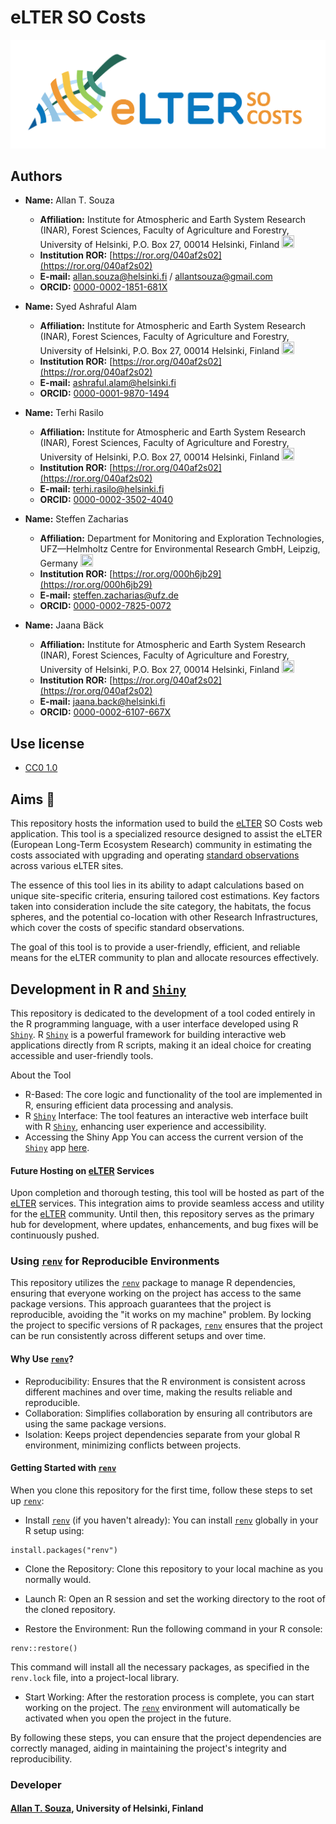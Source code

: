 # eLTER SO Costs

![](./www/eLTER-SO-costs_application-logo.jpg)

## Authors
- <b>Name:</b> Allan T. Souza
  - <b>Affiliation:</b> Institute for Atmospheric and Earth System Research (INAR), Forest Sciences, Faculty of Agriculture and Forestry, University of Helsinki, P.O. Box 27, 00014 Helsinki, Finland <img src="https://upload.wikimedia.org/wikipedia/commons/b/bc/Flag_of_Finland.svg" width="20px" height="20px">
  - <b> Institution ROR:</b> [https://ror.org/040af2s02](https://ror.org/040af2s02)
  - <b>E-mail:</b> allan.souza@helsinki.fi / allantsouza@gmail.com
  - <b>ORCID:</b> [0000-0002-1851-681X](https://orcid.org/0000-0002-1851-681X)

- <b>Name:</b> Syed Ashraful Alam
  - <b>Affiliation:</b> Institute for Atmospheric and Earth System Research (INAR), Forest Sciences, Faculty of Agriculture and Forestry, University of Helsinki, P.O. Box 27, 00014 Helsinki, Finland <img src="https://upload.wikimedia.org/wikipedia/commons/b/bc/Flag_of_Finland.svg" width="20px" height="20px">
  - <b> Institution ROR:</b> [https://ror.org/040af2s02](https://ror.org/040af2s02)
  - <b>E-mail:</b> ashraful.alam@helsinki.fi
  - <b>ORCID:</b> [0000-0001-9870-1494](https://orcid.org/0000-0001-9870-1494)

- <b>Name:</b> Terhi Rasilo
  - <b>Affiliation:</b> Institute for Atmospheric and Earth System Research (INAR), Forest Sciences, Faculty of Agriculture and Forestry, University of Helsinki, P.O. Box 27, 00014 Helsinki, Finland <img src="https://upload.wikimedia.org/wikipedia/commons/b/bc/Flag_of_Finland.svg" width="20px" height="20px">
  - <b> Institution ROR:</b> [https://ror.org/040af2s02](https://ror.org/040af2s02)
  - <b>E-mail:</b> terhi.rasilo@helsinki.fi
  - <b>ORCID:</b> [0000-0002-3502-4040](https://orcid.org/0000-0002-3502-4040)
  
- <b>Name:</b> Steffen Zacharias
  - <b>Affiliation:</b> Department for Monitoring and Exploration Technologies, UFZ—Helmholtz Centre for Environmental Research GmbH, Leipzig, Germany <img src="https://upload.wikimedia.org/wikipedia/en/b/ba/Flag_of_Germany.svg" width="20px" height="20px">
  - <b> Institution ROR:</b> [https://ror.org/000h6jb29](https://ror.org/000h6jb29)
  - <b>E-mail:</b> steffen.zacharias@ufz.de
  - <b>ORCID:</b> [0000-0002-7825-0072](https://orcid.org/0000-0002-7825-0072)

- <b>Name:</b> Jaana Bäck
  - <b>Affiliation:</b> Institute for Atmospheric and Earth System Research (INAR), Forest Sciences, Faculty of Agriculture and Forestry, University of Helsinki, P.O. Box 27, 00014 Helsinki, Finland <img src="https://upload.wikimedia.org/wikipedia/commons/b/bc/Flag_of_Finland.svg" width="20px" height="20px">
  - <b> Institution ROR:</b> [https://ror.org/040af2s02](https://ror.org/040af2s02)
  - <b>E-mail:</b> jaana.back@helsinki.fi
  - <b>ORCID:</b> [0000-0002-6107-667X](https://orcid.org/0000-0002-6107-667X)

## Use license
- [CC0 1.0](https://creativecommons.org/publicdomain/zero/1.0/)

## Aims :dart:

This repository hosts the information used to build the [eLTER](https://elter-ri.eu/) SO Costs web application. This tool is a specialized resource designed to assist the eLTER (European Long-Term Ecosystem Research) community in estimating the costs associated with upgrading and operating [standard observations](https://elter-ri.eu/storage/app/uploads/public/62c/ea2/a00/62cea2a002845239798196.pdf) across various eLTER sites.

The essence of this tool lies in its ability to adapt calculations based on unique site-specific criteria, ensuring tailored cost estimations. Key factors taken into consideration include the site category, the habitats, the focus spheres, and the potential co-location with other Research Infrastructures, which cover the costs of specific standard observations.

The goal of this tool is to provide a user-friendly, efficient, and reliable means for the eLTER community to plan and allocate resources effectively.

## Development in R and [`Shiny`](https://shiny.posit.co/)
This repository is dedicated to the development of a tool coded entirely in the R programming language, with a user interface developed using R [`Shiny`](https://shiny.posit.co/). R [`Shiny`](https://shiny.posit.co/) is a powerful framework for building interactive web applications directly from R scripts, making it an ideal choice for creating accessible and user-friendly tools.

About the Tool
- R-Based: The core logic and functionality of the tool are implemented in R, ensuring efficient data processing and analysis.
- R [`Shiny`](https://shiny.posit.co/) Interface: The tool features an interactive web interface built with R [`Shiny`](https://shiny.posit.co/), enhancing user experience and accessibility.
- Accessing the Shiny App
You can access the current version of the [`Shiny`](https://shiny.posit.co/) app [here](https://allantsouza.shinyapps.io/eLTER-SO-costs/).

#### Future Hosting on [eLTER](https://elter-ri.eu/) Services
Upon completion and thorough testing, this tool will be hosted as part of the [eLTER](https://elter-ri.eu/) services. This integration aims to provide seamless access and utility for the [eLTER](https://elter-ri.eu/) community. Until then, this repository serves as the primary hub for development, where updates, enhancements, and bug fixes will be continuously pushed.

### Using [`renv`](https://rstudio.github.io/renv/) for Reproducible Environments
This repository utilizes the [`renv`](https://rstudio.github.io/renv/) package to manage R dependencies, ensuring that everyone working on the project has access to the same package versions. This approach guarantees that the project is reproducible, avoiding the "it works on my machine" problem. By locking the project to specific versions of R packages, [`renv`](https://rstudio.github.io/renv/) ensures that the project can be run consistently across different setups and over time.

#### Why Use [`renv`](https://rstudio.github.io/renv/)?
- Reproducibility: Ensures that the R environment is consistent across different machines and over time, making the results reliable and reproducible.
- Collaboration: Simplifies collaboration by ensuring all contributors are using the same package versions.
- Isolation: Keeps project dependencies separate from your global R environment, minimizing conflicts between projects.

#### Getting Started with [`renv`](https://rstudio.github.io/renv/)
When you clone this repository for the first time, follow these steps to set up [`renv`](https://rstudio.github.io/renv/):

- Install [`renv`](https://rstudio.github.io/renv/) (if you haven't already):
You can install [`renv`](https://rstudio.github.io/renv/) globally in your R setup using:

```
install.packages("renv")
```

- Clone the Repository:
Clone this repository to your local machine as you normally would.

- Launch R:
Open an R session and set the working directory to the root of the cloned repository.

- Restore the Environment:
Run the following command in your R console:

```
renv::restore()
```

This command will install all the necessary packages, as specified in the `renv.lock` file, into a project-local library.

- Start Working: After the restoration process is complete, you can start working on the project. The [`renv`](https://rstudio.github.io/renv/) environment will automatically be activated when you open the project in the future.

By following these steps, you can ensure that the project dependencies are correctly managed, aiding in maintaining the project's integrity and reproducibility.


### Developer
#### [Allan T. Souza](https://allantsouza.netlify.app/), University of Helsinki, Finland
